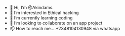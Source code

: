 - 👋 Hi, I’m @Akindams
- 👀 I’m interested in Ethical hacking  
- 🌱 I’m currently learning coding
- 💞️ I’m looking to collaborate on an app project
- 📫 How to reach me....+2348104130948 via whatsapp

<!---
Akindams/Akindams is a ✨ special ✨ repository because its `README.md` (this file) appears on your GitHub profile.
You can click the Preview link to take a look at your changes.
--->
